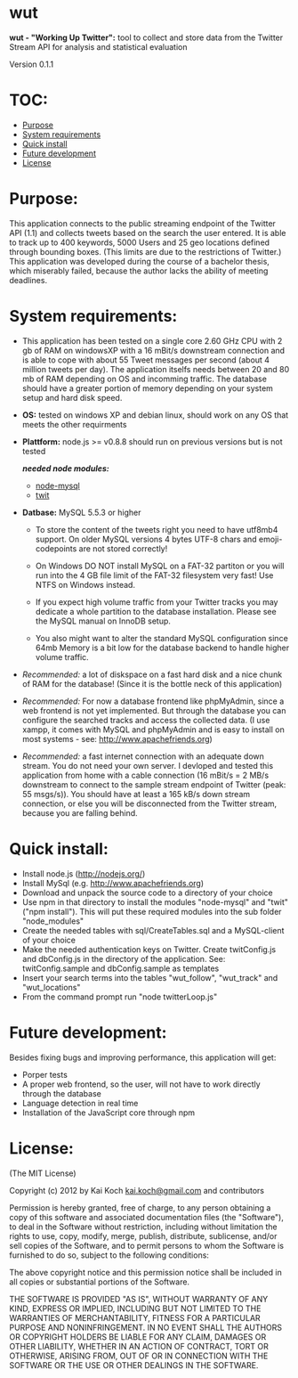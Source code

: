 wut
===
__wut - "Working Up Twitter":__ tool to collect and store data from the Twitter Stream API for analysis and statistical evaluation

Version 0.1.1

TOC:
====
* [Purpose](README.md#purpose)
* [System requirements](README.md#system-requirements)
* [Quick install](README.md#quick-install)
* [Future development](README.md#future-development)
* [License](README.md#license)

Purpose:
========
This application connects to the public streaming endpoint of the Twitter API (1.1) and collects tweets based on the search the user entered. It is able to track up to 400 keywords, 5000 Users and 25 geo locations defined through bounding boxes. (This limits are due to the restrictions of Twitter.)
This application was developed during the course of a bachelor thesis, which miserably failed, because the author lacks the ability of meeting deadlines.

System requirements:
===================
+ This application has been tested on a single core 2.60 GHz CPU with 2 gb of RAM on windowsXP with a 16 mBit/s downstream connection and is able to cope with about 55 Tweet messages per second (about 4 million tweets per day). The application itselfs needs between 20 and 80 mb of RAM depending on OS and incomming traffic. The database should have a greater portion of memory depending on your system setup and hard disk speed.
+ __OS:__ tested on windows XP and debian linux, should work on any OS that meets the other requirments
+ __Plattform:__ node.js >= v0.8.8 should run on previous versions but is not tested

    *__needed node modules:__*
    * [node-mysql](https://github.com/felixge/node-mysql)
    * [twit](https://github.com/ttezel/twit)
 
+ __Datbase:__ MySQL 5.5.3 or higher    
    * To store the content of the tweets right you need to have utf8mb4 support. On older MySQL versions 4 bytes UTF-8 chars and emoji-codepoints are not stored correctly!

    * On Windows DO NOT install MySQL on a FAT-32 partiton or you will run into the 4 GB file limit of the FAT-32 filesystem very fast! Use NTFS on Windows instead.

    * If you expect high volume traffic from your Twitter tracks you may dedicate a whole partition to the database installation. Please see the MySQL manual on InnoDB setup.
    
    * You also might want to alter the standard MySQL configuration since 64mb Memory is a bit low for the database backend to handle higher volume traffic.
    
+ *Recommended:* a lot of diskspace on a fast hard disk and a nice chunk of RAM for the database! (Since it is the bottle neck of this application)

+ *Recommended:* For now a database frontend like phpMyAdmin, since a web frontend is not yet implemented. But through the database you can configure the searched tracks and access the collected data. (I use xampp, it comes with MySQL and phpMyAdmin and is easy to install on most systems - see: http://www.apachefriends.org)

+ *Recommended:* a fast internet connection with an adequate down stream. You do not need your own server. I devloped and tested this application from home with a cable connection (16 mBit/s = 2 MB/s downstream to connect to the sample stream endpoint of Twitter (peak: 55 msgs/s)). You should have at least a 165 kB/s down stream connection, or else you will be disconnected from the Twitter stream, because you are falling behind.

Quick install:
==============
* Install node.js (http://nodejs.org/)
* Install MySql (e.g. http://www.apachefriends.org)
* Download and unpack the source code to a directory of your choice
* Use npm in that directory to install the modules "node-mysql" and "twit" ("npm install"). This will put these required modules into the sub folder "node_modules"
* Create the needed tables with sql/CreateTables.sql and a MySQL-client of your choice
* Make the needed authentication keys on Twitter. Create twitConfig.js and dbConfig.js in the directory of the application. See: twitConfig.sample and dbConfig.sample as templates
* Insert your search terms into the tables "wut_follow", "wut_track" and "wut_locations"
* From the command prompt run "node twitterLoop.js"

Future development:
===================
Besides fixing bugs and improving performance, this application will get:
* Porper tests
* A proper web frontend, so the user, will not have to work directly through the database
* Language detection in real time
* Installation of the JavaScript core through npm

License:
========
(The MIT License)

Copyright (c) 2012 by Kai Koch kai.koch@gmail.com and contributors

Permission is hereby granted, free of charge, to any person obtaining a copy of this software and associated documentation files (the "Software"), to deal in the Software without restriction, including without limitation the rights to use, copy, modify, merge, publish, distribute, sublicense, and/or sell copies of the Software, and to permit persons to whom the Software is furnished to do so, subject to the following conditions:

The above copyright notice and this permission notice shall be included in all copies or substantial portions of the Software.

THE SOFTWARE IS PROVIDED "AS IS", WITHOUT WARRANTY OF ANY KIND, EXPRESS OR IMPLIED, INCLUDING BUT NOT LIMITED TO THE WARRANTIES OF MERCHANTABILITY, FITNESS FOR A PARTICULAR PURPOSE AND NONINFRINGEMENT. IN NO EVENT SHALL THE AUTHORS OR COPYRIGHT HOLDERS BE LIABLE FOR ANY CLAIM, DAMAGES OR OTHER LIABILITY, WHETHER IN AN ACTION OF CONTRACT, TORT OR OTHERWISE, ARISING FROM, OUT OF OR IN CONNECTION WITH THE SOFTWARE OR THE USE OR OTHER DEALINGS IN THE SOFTWARE.
